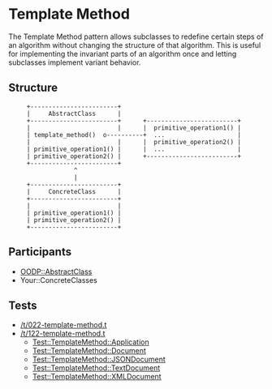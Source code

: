 Template Method
===============
The Template Method pattern allows subclasses to redefine certain steps of an
algorithm without changing the structure of that algorithm. This is useful for
implementing the invariant parts of an algorithm once and letting subclasses
implement variant behavior.

Structure
---------
```
     +------------------------+
     |     AbstractClass      |
     +------------------------+      +-------------------------+
     |                        |      |  primitive_operation1() |
     | template_method()  o----------+  ...                    |
     |                        |      |  primitive_operation2() |
     | primitive_operation1() |      |  ...                    |
     | primitive_operation2() |      +-------------------------+
     +------------------------+
                  ^                  
                  |
     +------------------------+
     |     ConcreteClass      |
     +------------------------+
     |                        |
     | primitive_operation1() | 
     | primitive_operation2() | 
     +------------------------+
```

Participants
------------
* [OODP::AbstractClass](/lib/OODP/AbstractClass.pm)
* Your::ConcreteClasses

Tests
-----
* [/t/022-template-method.t](/t/022-template-method.t)
* [/t/122-template-method.t](/t/122-template-method.t)
  * [Test::TemplateMethod::Application](/t/lib/Test/TemplateMethod/Application.pm)
  * [Test::TemplateMethod::Document](/t/lib/Test/TemplateMethod/Document.pm)
  * [Test::TemplateMethod::JSONDocument](/t/lib/Test/TemplateMethod/JSONDocument.pm)
  * [Test::TemplateMethod::TextDocument](/t/lib/Test/TemplateMethod/TextDocument.pm)
  * [Test::TemplateMethod::XMLDocument](/t/lib/Test/TemplateMethod/XMLDocument.pm)

